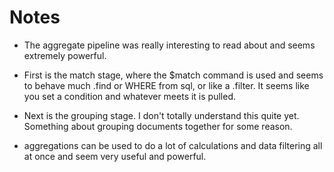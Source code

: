 # Notes 

- The aggregate pipeline was really interesting to read about and seems extremely powerful.

- First is the match stage, where the $match command is used and seems to behave much .find or WHERE from sql, or like a .filter. It seems like you set a condition and whatever meets it is pulled.

- Next is the grouping stage. I don't totally understand this quite yet. Something about grouping documents together for some reason.

- aggregations can be used to do a lot of calculations and data filtering all at once and seem very useful and powerful.